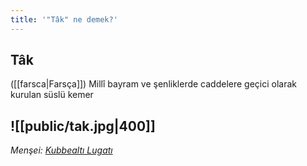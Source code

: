 ```yaml
---
title: '"Tâk" ne demek?'
---
```


## Tâk
([[farsca|Farsça]]) Millî bayram ve şenliklerde caddelere geçici olarak kurulan süslü kemer

![[public/tak.jpg|400]]
---
*Menşei: [Kubbealtı Lugatı](https://www.lugatim.com/s/Tâk)*